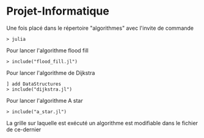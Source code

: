 # Projet-Informatique

Une fois placé dans le répertoire "algorithmes" avec l'invite de commande
```
> julia
```

Pour lancer l'algorithme flood fill
```
> include("flood_fill.jl")
```

Pour lancer l'algorithme de Dijkstra
```
] add DataStructures
> include("dijkstra.jl")
```

Pour lancer l'algorithme A star
```
> include("a_star.jl")
```


La grille sur laquelle est exécuté un algorithme est modifiable dans le fichier de ce-dernier
